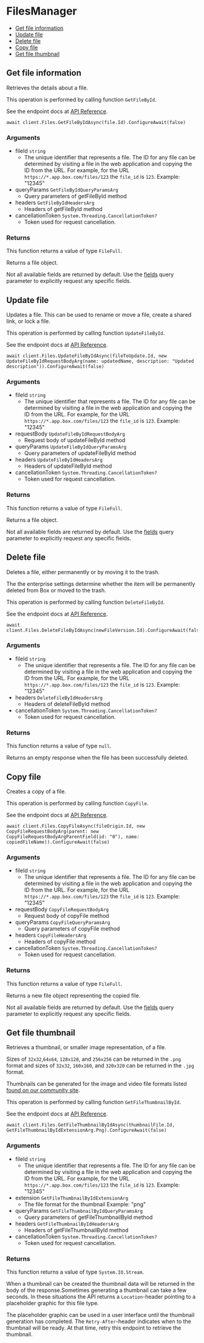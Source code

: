# FilesManager


- [Get file information](#get-file-information)
- [Update file](#update-file)
- [Delete file](#delete-file)
- [Copy file](#copy-file)
- [Get file thumbnail](#get-file-thumbnail)

## Get file information

Retrieves the details about a file.

This operation is performed by calling function `GetFileById`.

See the endpoint docs at
[API Reference](https://developer.box.com/reference/get-files-id/).

<!-- sample get_files_id -->
```
await client.Files.GetFileByIdAsync(file.Id).ConfigureAwait(false)
```

### Arguments

- fileId `string`
  - The unique identifier that represents a file.  The ID for any file can be determined by visiting a file in the web application and copying the ID from the URL. For example, for the URL `https://*.app.box.com/files/123` the `file_id` is `123`. Example: "12345"
- queryParams `GetFileByIdQueryParamsArg`
  - Query parameters of getFileById method
- headers `GetFileByIdHeadersArg`
  - Headers of getFileById method
- cancellationToken `System.Threading.CancellationToken?`
  - Token used for request cancellation.


### Returns

This function returns a value of type `FileFull`.

Returns a file object.

Not all available fields are returned by default. Use the
[fields](#param-fields) query parameter to explicitly request
any specific fields.


## Update file

Updates a file. This can be used to rename or move a file,
create a shared link, or lock a file.

This operation is performed by calling function `UpdateFileById`.

See the endpoint docs at
[API Reference](https://developer.box.com/reference/put-files-id/).

<!-- sample put_files_id -->
```
await client.Files.UpdateFileByIdAsync(fileToUpdate.Id, new UpdateFileByIdRequestBodyArg(name: updatedName, description: "Updated description")).ConfigureAwait(false)
```

### Arguments

- fileId `string`
  - The unique identifier that represents a file.  The ID for any file can be determined by visiting a file in the web application and copying the ID from the URL. For example, for the URL `https://*.app.box.com/files/123` the `file_id` is `123`. Example: "12345"
- requestBody `UpdateFileByIdRequestBodyArg`
  - Request body of updateFileById method
- queryParams `UpdateFileByIdQueryParamsArg`
  - Query parameters of updateFileById method
- headers `UpdateFileByIdHeadersArg`
  - Headers of updateFileById method
- cancellationToken `System.Threading.CancellationToken?`
  - Token used for request cancellation.


### Returns

This function returns a value of type `FileFull`.

Returns a file object.

Not all available fields are returned by default. Use the
[fields](#param-fields) query parameter to explicitly request
any specific fields.


## Delete file

Deletes a file, either permanently or by moving it to
the trash.

The the enterprise settings determine whether the item will
be permanently deleted from Box or moved to the trash.

This operation is performed by calling function `DeleteFileById`.

See the endpoint docs at
[API Reference](https://developer.box.com/reference/delete-files-id/).

<!-- sample delete_files_id -->
```
await client.Files.DeleteFileByIdAsync(newFileVersion.Id).ConfigureAwait(false)
```

### Arguments

- fileId `string`
  - The unique identifier that represents a file.  The ID for any file can be determined by visiting a file in the web application and copying the ID from the URL. For example, for the URL `https://*.app.box.com/files/123` the `file_id` is `123`. Example: "12345"
- headers `DeleteFileByIdHeadersArg`
  - Headers of deleteFileById method
- cancellationToken `System.Threading.CancellationToken?`
  - Token used for request cancellation.


### Returns

This function returns a value of type `null`.

Returns an empty response when the file has been successfully
deleted.


## Copy file

Creates a copy of a file.

This operation is performed by calling function `CopyFile`.

See the endpoint docs at
[API Reference](https://developer.box.com/reference/post-files-id-copy/).

<!-- sample post_files_id_copy -->
```
await client.Files.CopyFileAsync(fileOrigin.Id, new CopyFileRequestBodyArg(parent: new CopyFileRequestBodyArgParentField(id: "0"), name: copiedFileName)).ConfigureAwait(false)
```

### Arguments

- fileId `string`
  - The unique identifier that represents a file.  The ID for any file can be determined by visiting a file in the web application and copying the ID from the URL. For example, for the URL `https://*.app.box.com/files/123` the `file_id` is `123`. Example: "12345"
- requestBody `CopyFileRequestBodyArg`
  - Request body of copyFile method
- queryParams `CopyFileQueryParamsArg`
  - Query parameters of copyFile method
- headers `CopyFileHeadersArg`
  - Headers of copyFile method
- cancellationToken `System.Threading.CancellationToken?`
  - Token used for request cancellation.


### Returns

This function returns a value of type `FileFull`.

Returns a new file object representing the copied file.

Not all available fields are returned by default. Use the
[fields](#param-fields) query parameter to explicitly request
any specific fields.


## Get file thumbnail

Retrieves a thumbnail, or smaller image representation, of a file.

Sizes of `32x32`,`64x64`, `128x128`, and `256x256` can be returned in
the `.png` format and sizes of `32x32`, `160x160`, and `320x320`
can be returned in the `.jpg` format.

Thumbnails can be generated for the image and video file formats listed
[found on our community site][1].

[1]: https://community.box.com/t5/Migrating-and-Previewing-Content/File-Types-and-Fonts-Supported-in-Box-Content-Preview/ta-p/327

This operation is performed by calling function `GetFileThumbnailById`.

See the endpoint docs at
[API Reference](https://developer.box.com/reference/get-files-id-thumbnail-id/).

<!-- sample get_files_id_thumbnail_id -->
```
await client.Files.GetFileThumbnailByIdAsync(thumbnailFile.Id, GetFileThumbnailByIdExtensionArg.Png).ConfigureAwait(false)
```

### Arguments

- fileId `string`
  - The unique identifier that represents a file.  The ID for any file can be determined by visiting a file in the web application and copying the ID from the URL. For example, for the URL `https://*.app.box.com/files/123` the `file_id` is `123`. Example: "12345"
- extension `GetFileThumbnailByIdExtensionArg`
  - The file format for the thumbnail Example: "png"
- queryParams `GetFileThumbnailByIdQueryParamsArg`
  - Query parameters of getFileThumbnailById method
- headers `GetFileThumbnailByIdHeadersArg`
  - Headers of getFileThumbnailById method
- cancellationToken `System.Threading.CancellationToken?`
  - Token used for request cancellation.


### Returns

This function returns a value of type `System.IO.Stream`.

When a thumbnail can be created the thumbnail data will be
returned in the body of the response.Sometimes generating a thumbnail can take a few seconds. In these
situations the API returns a `Location`-header pointing to a
placeholder graphic for this file type.

The placeholder graphic can be used in a user interface until the
thumbnail generation has completed. The `Retry-After`-header indicates
when to the thumbnail will be ready. At that time, retry this endpoint
to retrieve the thumbnail.


